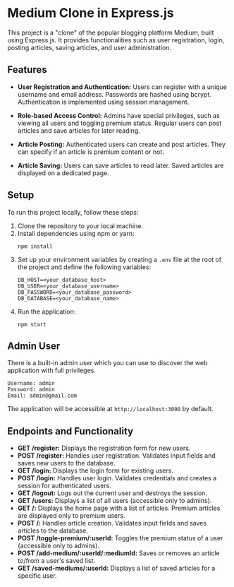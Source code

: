 # Medium Clone in Express.js

This project is a "clone" of the popular blogging platform Medium, built using Express.js. It provides functionalities such as user registration, login, posting articles, saving articles, and user administration.

## Features

- **User Registration and Authentication:** Users can register with a unique username and email address. Passwords are hashed using bcrypt. Authentication is implemented using session management.
  
- **Role-based Access Control:** Admins have special privileges, such as viewing all users and toggling premium status. Regular users can post articles and save articles for later reading.

- **Article Posting:** Authenticated users can create and post articles. They can specify if an article is premium content or not.

- **Article Saving:** Users can save articles to read later. Saved articles are displayed on a dedicated page.

## Setup

To run this project locally, follow these steps:

1. Clone the repository to your local machine.
2. Install dependencies using npm or yarn:
    ```
    npm install
    ```
3. Set up your environment variables by creating a `.env` file at the root of the project and define the following variables:
    ```
    DB_HOST=<your_database_host>
    DB_USER=<your_database_username>
    DB_PASSWORD=<your_database_password>
    DB_DATABASE=<your_database_name>
    ```
4. Run the application:
    ```
    npm start
    ```

## Admin User
There is a built-in admin user which you can use to discover the web application with full privileges.
```
Username: admin
Password: admin
Email: admin@gmail.com
```

The application will be accessible at `http://localhost:3000` by default.

## Endpoints and Functionality

- **GET /register:** Displays the registration form for new users.
- **POST /register:** Handles user registration. Validates input fields and saves new users to the database.
- **GET /login:** Displays the login form for existing users.
- **POST /login:** Handles user login. Validates credentials and creates a session for authenticated users.
- **GET /logout:** Logs out the current user and destroys the session.
- **GET /users:** Displays a list of all users (accessible only to admins).
- **GET /:** Displays the home page with a list of articles. Premium articles are displayed only to premium users.
- **POST /:** Handles article creation. Validates input fields and saves articles to the database.
- **POST /toggle-premium/:userId:** Toggles the premium status of a user (accessible only to admins).
- **POST /add-medium/:userId/:mediumId:** Saves or removes an article to/from a user's saved list.
- **GET /saved-mediums/:userId:** Displays a list of saved articles for a specific user.
